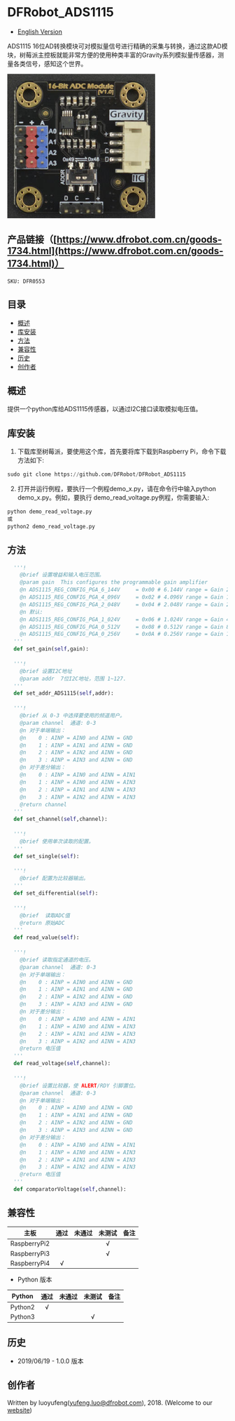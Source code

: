 # DFRobot_ADS1115

- [English Version](./README.md)

ADS1115 16位AD转换模块可对模拟量信号进行精确的采集与转换，通过这款AD模块，树莓派主控板就能非常方便的使用种类丰富的Gravity系列模拟量传感器，测量各类信号，感知这个世界。

![产品效果图](../../resources/images/DFR0553.png) 


## 产品链接（[https://www.dfrobot.com.cn/goods-1734.html](https://www.dfrobot.com.cn/goods-1734.html)）
    SKU: DFR0553

## 目录

  * [概述](#概述)
  * [库安装](#库安装)
  * [方法](#方法)
  * [兼容性](#兼容性)
  * [历史](#历史)
  * [创作者](#创作者)

## 概述

提供一个python库给ADS1115传感器，以通过I2C接口读取模拟电压值。

## 库安装
1. 下载库至树莓派，要使用这个库，首先要将库下载到Raspberry Pi，命令下载方法如下:<br>
```python
sudo git clone https://github.com/DFRobot/DFRobot_ADS1115
```
2. 打开并运行例程，要执行一个例程demo_x.py，请在命令行中输入python demo_x.py。例如，要执行 demo_read_voltage.py例程，你需要输入:<br>

```python
python demo_read_voltage.py 
或 
python2 demo_read_voltage.py 
```

## 方法

```python
  '''!
    @brief 设置增益和输入电压范围。
    @param gain  This configures the programmable gain amplifier
    @n ADS1115_REG_CONFIG_PGA_6_144V     = 0x00 # 6.144V range = Gain 2/3
    @n ADS1115_REG_CONFIG_PGA_4_096V     = 0x02 # 4.096V range = Gain 1
    @n ADS1115_REG_CONFIG_PGA_2_048V     = 0x04 # 2.048V range = Gain 2
    @n 默认:
    @n ADS1115_REG_CONFIG_PGA_1_024V     = 0x06 # 1.024V range = Gain 4
    @n ADS1115_REG_CONFIG_PGA_0_512V     = 0x08 # 0.512V range = Gain 8
    @n ADS1115_REG_CONFIG_PGA_0_256V     = 0x0A # 0.256V range = Gain 16
  '''
  def set_gain(self,gain):
		
  '''!
    @brief 设置I2C地址
    @param addr  7位I2C地址，范围 1~127.
  '''	
  def set_addr_ADS1115(self,addr):
		
  '''!
    @brief 从 0-3 中选择要使用的频道用户。
    @param channel  通道: 0-3
    @n 对于单端输出：
    @n    0 : AINP = AIN0 and AINN = GND
    @n    1 : AINP = AIN1 and AINN = GND
    @n    2 : AINP = AIN2 and AINN = GND
    @n    3 : AINP = AIN3 and AINN = GND
    @n 对于差分输出：
    @n    0 : AINP = AIN0 and AINN = AIN1
    @n    1 : AINP = AIN0 and AINN = AIN3
    @n    2 : AINP = AIN1 and AINN = AIN3
    @n    3 : AINP = AIN2 and AINN = AIN3
    @return channel
  '''
  def set_channel(self,channel):
	
  '''!
    @brief 使用单次读取的配置。
  '''
  def set_single(self):
	
  '''!
    @brief 配置为比较器输出。
  '''
  def set_differential(self):

  '''!
    @brief  读取ADC值
    @return 原始ADC
  '''	
  def read_value(self):

  '''!
    @brief 读取指定通道的电压。
    @param channel  通道: 0-3
    @n 对于单端输出：
    @n    0 : AINP = AIN0 and AINN = GND
    @n    1 : AINP = AIN1 and AINN = GND
    @n    2 : AINP = AIN2 and AINN = GND
    @n    3 : AINP = AIN3 and AINN = GND
    @n 对于差分输出：
    @n    0 : AINP = AIN0 and AINN = AIN1
    @n    1 : AINP = AIN0 and AINN = AIN3
    @n    2 : AINP = AIN1 and AINN = AIN3
    @n    3 : AINP = AIN2 and AINN = AIN3
    @return 电压值
  '''
  def read_voltage(self,channel):
		
  '''!
    @brief 设置比较器，使 ALERT/RDY 引脚置位。
    @param channel  通道: 0-3
    @n 对于单端输出：
    @n    0 : AINP = AIN0 and AINN = GND
    @n    1 : AINP = AIN1 and AINN = GND
    @n    2 : AINP = AIN2 and AINN = GND
    @n    3 : AINP = AIN3 and AINN = GND
    @n 对于差分输出：
    @n    0 : AINP = AIN0 and AINN = AIN1
    @n    1 : AINP = AIN0 and AINN = AIN3
    @n    2 : AINP = AIN1 and AINN = AIN3
    @n    3 : AINP = AIN2 and AINN = AIN3
    @return 电压值
  '''
  def comparatorVoltage(self,channel):
```

## 兼容性

| 主板         | 通过 | 未通过 | 未测试 | 备注 |
| ------------ | :--: | :----: | :----: | :--: |
| RaspberryPi2 |      |        |   √    |      |
| RaspberryPi3 |      |        |   √    |      |
| RaspberryPi4 |  √   |        |        |      |

* Python 版本

| Python  | 通过 | 未通过 | 未测试 | 备注 |
| ------- | :--: | :----: | :----: | ---- |
| Python2 |  √   |        |        |      |
| Python3 |     |        |    √   |      |

## 历史

- 2019/06/19 - 1.0.0 版本

## 创作者

Written by luoyufeng(yufeng.luo@dfrobot.com), 2018. (Welcome to our [website](https://www.dfrobot.com/))






